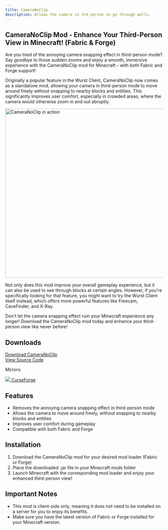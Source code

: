 ```yaml
---
title: CameraNoClip
description: Allows the camera in 3rd person to go through walls.
---
```

## CameraNoClip Mod - Enhance Your Third-Person View in Minecraft! (Fabric & Forge)

Are you tired of the annoying camera snapping effect in third-person mode? Say goodbye to those sudden zooms and enjoy a smooth, immersive experience with the CameraNoClip mod for Minecraft - with both Fabric and Forge support!

Originally a popular feature in the Wurst Client, CameraNoClip now comes as a standalone mod, allowing your camera in third-person mode to move around freely without snapping to nearby blocks and entities. This significantly improves user comfort, especially in crowded areas, where the camera would otherwise zoom in and out abruptly.

<img src="https://images.wurstclient.net/_media/update/cameranoclip/cameranoclip_1.0_540p.webp" alt="CameraNoClip in action" width="960" height="540">

Not only does this mod improve your overall gameplay experience, but it can also be used to see through blocks at certain angles. However, if you're specifically looking for that feature, you might want to try the Wurst Client itself instead, which offers more powerful features like Freecam, CaveFinder, and X-Ray.

Don't let the camera snapping effect ruin your Minecraft experience any longer! Download the CameraNoClip mod today and enhance your third-person view like never before!

## Downloads
<p>
    <a class="command-button primary shadow" href="download/" style="padding-top: 1rem;padding-bottom: 1rem;">
        <span class="icon mif-download2"></span>
        Download CameraNoClip
    </a>
    <br class="no-pc">
    <a class="command-button shadow bg-green bg-hover-emerald bd-green fg-white" href="https://github.com/Wurst-Imperium/CameraNoClip" style="padding-top: 1rem;padding-bottom: 1rem;">
        <span class="icon mif-lamp"></span>
        View Source Code
    </a>
</p>
<p>Mirrors:</p>
<p>
  <a class="button curseforge" href="https://www.curseforge.com/minecraft/mc-mods/cameranoclip" rel="nofollow" target="_blank">
    <img src="https://images.wurstclient.net/_media/icon/curseforge_white.svg" class="icon">
    CurseForge
  </a>
  <!-- <a class="button modrinth" href="https://modrinth.com/mod/cameranoclip" rel="nofollow" target="_blank">
    <img src="https://images.wurstclient.net/_media/icon/modrinth_white.svg" class="icon">
    Modrinth
  </a> -->
</p>

## Features
- Removes the annoying camera snapping effect in third-person mode
- Allows the camera to move around freely, without snapping to nearby blocks and entities
- Improves user comfort during gameplay
- Compatible with both Fabric and Forge

## Installation
1. Download the CameraNoClip mod for your desired mod loader (Fabric or Forge)
2. Place the downloaded .jar file in your Minecraft mods folder
3. Launch Minecraft with the corresponding mod loader and enjoy your enhanced third-person view!

## Important Notes
- This mod is client-side only, meaning it does not need to be installed on a server for you to enjoy its benefits.
- Make sure you have the latest version of Fabric or Forge installed for your Minecraft version.